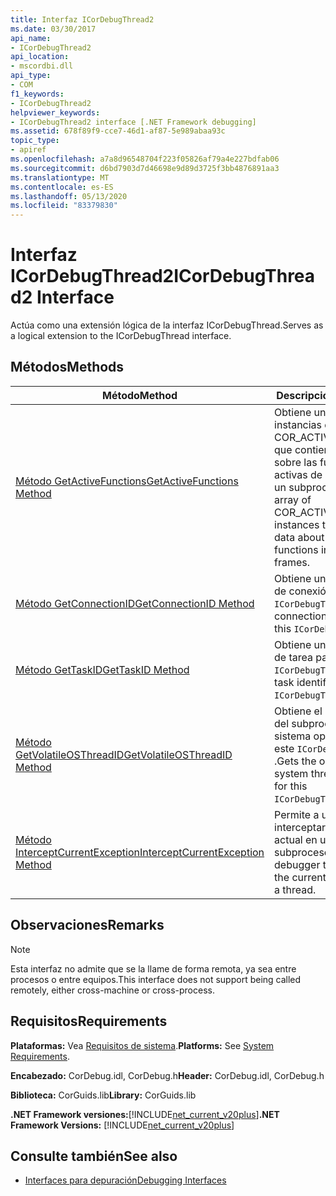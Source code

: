 ```yaml
---
title: Interfaz ICorDebugThread2
ms.date: 03/30/2017
api_name:
- ICorDebugThread2
api_location:
- mscordbi.dll
api_type:
- COM
f1_keywords:
- ICorDebugThread2
helpviewer_keywords:
- ICorDebugThread2 interface [.NET Framework debugging]
ms.assetid: 678f89f9-cce7-46d1-af87-5e989abaa93c
topic_type:
- apiref
ms.openlocfilehash: a7a8d96548704f223f05826af79a4e227bdfab06
ms.sourcegitcommit: d6bd7903d7d46698e9d89d3725f3bb4876891aa3
ms.translationtype: MT
ms.contentlocale: es-ES
ms.lasthandoff: 05/13/2020
ms.locfileid: "83379830"
---
```

# <a name="icordebugthread2-interface"></a><span data-ttu-id="9c662-102">Interfaz ICorDebugThread2</span><span class="sxs-lookup"><span data-stu-id="9c662-102">ICorDebugThread2 Interface</span></span>
<span data-ttu-id="9c662-103">Actúa como una extensión lógica de la interfaz ICorDebugThread.</span><span class="sxs-lookup"><span data-stu-id="9c662-103">Serves as a logical extension to the ICorDebugThread interface.</span></span>  
  
## <a name="methods"></a><span data-ttu-id="9c662-104">Métodos</span><span class="sxs-lookup"><span data-stu-id="9c662-104">Methods</span></span>  
  
|<span data-ttu-id="9c662-105">Método</span><span class="sxs-lookup"><span data-stu-id="9c662-105">Method</span></span>|<span data-ttu-id="9c662-106">Descripción</span><span class="sxs-lookup"><span data-stu-id="9c662-106">Description</span></span>|  
|------------|-----------------|  
|[<span data-ttu-id="9c662-107">Método GetActiveFunctions</span><span class="sxs-lookup"><span data-stu-id="9c662-107">GetActiveFunctions Method</span></span>](icordebugthread2-getactivefunctions-method.md)|<span data-ttu-id="9c662-108">Obtiene una matriz de instancias de COR_ACTIVE_FUNCTION que contienen datos sobre las funciones activas de los marcos de un subproceso.</span><span class="sxs-lookup"><span data-stu-id="9c662-108">Gets an array of COR_ACTIVE_FUNCTION instances that contain data about the active functions in a thread's frames.</span></span>|  
|[<span data-ttu-id="9c662-109">Método GetConnectionID</span><span class="sxs-lookup"><span data-stu-id="9c662-109">GetConnectionID Method</span></span>](icordebugthread2-getconnectionid-method.md)|<span data-ttu-id="9c662-110">Obtiene un identificador de conexión para este `ICorDebugThread2` .</span><span class="sxs-lookup"><span data-stu-id="9c662-110">Gets a connection identifier for this `ICorDebugThread2`.</span></span>|  
|[<span data-ttu-id="9c662-111">Método GetTaskID</span><span class="sxs-lookup"><span data-stu-id="9c662-111">GetTaskID Method</span></span>](icordebugthread2-gettaskid-method.md)|<span data-ttu-id="9c662-112">Obtiene un identificador de tarea para este `ICorDebugThread2` .</span><span class="sxs-lookup"><span data-stu-id="9c662-112">Gets a task identifier for this `ICorDebugThread2`.</span></span>|  
|[<span data-ttu-id="9c662-113">Método GetVolatileOSThreadID</span><span class="sxs-lookup"><span data-stu-id="9c662-113">GetVolatileOSThreadID Method</span></span>](icordebugthread2-getvolatileosthreadid-method.md)|<span data-ttu-id="9c662-114">Obtiene el identificador del subproceso del sistema operativo para este `ICorDebugThread2` .</span><span class="sxs-lookup"><span data-stu-id="9c662-114">Gets the operating system thread identifier for this `ICorDebugThread2`.</span></span>|  
|[<span data-ttu-id="9c662-115">Método InterceptCurrentException</span><span class="sxs-lookup"><span data-stu-id="9c662-115">InterceptCurrentException Method</span></span>](icordebugthread2-interceptcurrentexception-method.md)|<span data-ttu-id="9c662-116">Permite a un depurador interceptar la excepción actual en un subproceso.</span><span class="sxs-lookup"><span data-stu-id="9c662-116">Allows a debugger to intercept the current exception on a thread.</span></span>|  
  
## <a name="remarks"></a><span data-ttu-id="9c662-117">Observaciones</span><span class="sxs-lookup"><span data-stu-id="9c662-117">Remarks</span></span>  
  
> [!NOTE]
> <span data-ttu-id="9c662-118">Esta interfaz no admite que se la llame de forma remota, ya sea entre procesos o entre equipos.</span><span class="sxs-lookup"><span data-stu-id="9c662-118">This interface does not support being called remotely, either cross-machine or cross-process.</span></span>  
  
## <a name="requirements"></a><span data-ttu-id="9c662-119">Requisitos</span><span class="sxs-lookup"><span data-stu-id="9c662-119">Requirements</span></span>  
 <span data-ttu-id="9c662-120">**Plataformas:** Vea [Requisitos de sistema](../../get-started/system-requirements.md).</span><span class="sxs-lookup"><span data-stu-id="9c662-120">**Platforms:** See [System Requirements](../../get-started/system-requirements.md).</span></span>  
  
 <span data-ttu-id="9c662-121">**Encabezado:** CorDebug.idl, CorDebug.h</span><span class="sxs-lookup"><span data-stu-id="9c662-121">**Header:** CorDebug.idl, CorDebug.h</span></span>  
  
 <span data-ttu-id="9c662-122">**Biblioteca:** CorGuids.lib</span><span class="sxs-lookup"><span data-stu-id="9c662-122">**Library:** CorGuids.lib</span></span>  
  
 <span data-ttu-id="9c662-123">**.NET Framework versiones:**[!INCLUDE[net_current_v20plus](../../../../includes/net-current-v20plus-md.md)]</span><span class="sxs-lookup"><span data-stu-id="9c662-123">**.NET Framework Versions:** [!INCLUDE[net_current_v20plus](../../../../includes/net-current-v20plus-md.md)]</span></span>  
  
## <a name="see-also"></a><span data-ttu-id="9c662-124">Consulte también</span><span class="sxs-lookup"><span data-stu-id="9c662-124">See also</span></span>

- [<span data-ttu-id="9c662-125">Interfaces para depuración</span><span class="sxs-lookup"><span data-stu-id="9c662-125">Debugging Interfaces</span></span>](debugging-interfaces.md)
